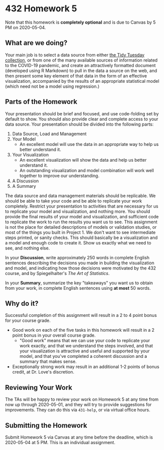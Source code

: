 # 432 Homework 5 

Note that this homework is **completely optional** and is due to Canvas by 5 PM on 2020-05-04. 

## What are we doing?

Your main job is to select a data source from either [the Tidy Tuesday collection](https://github.com/rfordatascience/tidytuesday), or from one of the many available sources of information related to the COVID-19 pandemic, and create an attractively formatted document (developed using R Markdown) to pull in the data a source on the web, and then present some key element of that data in the form of an effective visualization, accompanied by the results of an appropriate statistical model (which need not be a model using regression.) 

## Parts of the Homework

Your presentation should be brief and focused, and use code-folding set by default to show. You should also provide clear and complete access to your data source. Your presentation should be divided into the following parts:

1. Data Source, Load and Management
2. Your Model
    - An excellent model will use the data in an appropriate way to help us better understand it.
3. Your Visualization
    - An excellent visualization will show the data and help us better understand it.
    - An outstanding visualization and model combination will work well together to improve our understanding.
4. A Discussion 
5. A Summary 

The data source and data management materials should be replicable. We should be able to take your code and be able to replicate your work completely. Restrict your presentation to activities that are necessary for us to replicate your model and visualization, and nothing more. You should provide the final results of your model and visualization, and sufficient code to replicate the work to run the results you want us to see. This assignment is not the place for detailed descriptions of models or validation studies, or most of the things you built in Project 1. We don't want to see intermediate steps printed, or sanity checks. This should basically be a visualization and a model and enough code to create it. Show us exactly what we need to see, and nothing else.

In your **Discussion**, write approximately 250 words in complete English sentences describing the decisions you made in building the visualization and model, and indicating how those decisions were motivated by the 432 course, and by Spiegelhalter's *The Art of Statistics*.

In your **Summary**, summarize the key "takeaways" you want us to obtain from your work, in complete English sentences using **at most** 50 words.

## Why do it?

Successful completion of this assignment will result in a 2 to 4 point bonus for your course grade.

- Good work on each of the five tasks in this homework will result in a 2 point bonus in your overall course grade.
    - "Good work" means that we can use your code to replicate your work exactly, and that we understand the steps involved, and that your visualization is attractive and useful and supported by your model, and that you've completed a coherent discussion and a summary that makes sense.
- Exceptionally strong work may result in an additional 1-2 points of bonus credit, at Dr. Love's discretion.

## Reviewing Your Work

The TAs will be happy to review your work on Homework 5 at any time from now up through 2020-05-01, and they will try to provide suggestions for improvements. They can do this via `431-help`, or via virtual office hours.

## Submitting the Homework

Submit Homework 5 via Canvas at any time before the deadline, which is 2020-05-04 at 5 PM. This is an individual assignment.

